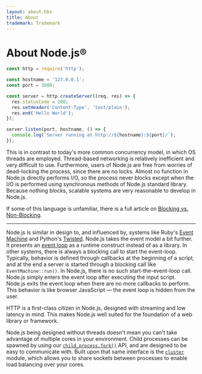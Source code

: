 ```yaml
---
layout: about.hbs
title: About
trademark: Trademark
---
```


# About Node.js®

```javascript
const http = require('http');

const hostname = '127.0.0.1';
const port = 3000;

const server = http.createServer((req, res) => {
  res.statusCode = 200;
  res.setHeader('Content-Type', 'text/plain');
  res.end('Hello World');
});

server.listen(port, hostname, () => {
  console.log(`Server running at http://${hostname}:${port}/`);
});
```

This is in contrast to today's more common concurrency model, in which OS threads
are employed. Thread-based networking is relatively inefficient and very
difficult to use. Furthermore, users of Node.js are free from worries of
dead-locking the process, since there are no locks. Almost no function in
Node.js directly performs I/O, so the process never blocks except when the I/O is performed using
synchronous methods of Node.js standard library. Because nothing blocks, scalable systems are very
reasonable to develop in Node.js.

If some of this language is unfamiliar, there is a full article on
[Blocking vs. Non-Blocking][].

---

Node.js is similar in design to, and influenced by, systems like Ruby's
[Event Machine][] and Python's [Twisted][]. Node.js takes the event model a bit
further. It presents an [event loop][] as a runtime construct instead of as a library. In other systems,
there is always a blocking call to start the event-loop.
Typically, behavior is defined through callbacks at the beginning of a script, and
at the end a server is started through a blocking call like `EventMachine::run()`.
In Node.js, there is no such start-the-event-loop call. Node.js simply enters the event loop after executing the input script. Node.js
exits the event loop when there are no more callbacks to perform. This behavior
is like browser JavaScript — the event loop is hidden from the user.

HTTP is a first-class citizen in Node.js, designed with streaming and low
latency in mind. This makes Node.js well suited for the foundation of a web
library or framework.

Node.js being designed without threads doesn't mean you can't take
advantage of multiple cores in your environment. Child processes can be spawned
by using our [`child_process.fork()`][] API, and are designed to be easy to
communicate with. Built upon that same interface is the [`cluster`][] module,
which allows you to share sockets between processes to enable load balancing
over your cores.

[Blocking vs. Non-Blocking]: /en/docs/guides/blocking-vs-non-blocking/
[`child_process.fork()`]: https://nodejs.org/api/child_process.html#child_process_child_process_fork_modulepath_args_options
[`cluster`]: https://nodejs.org/api/cluster.html
[event loop]: /en/docs/guides/event-loop-timers-and-nexttick/
[Event Machine]: https://github.com/eventmachine/eventmachine
[Twisted]: https://twistedmatrix.com/trac/
